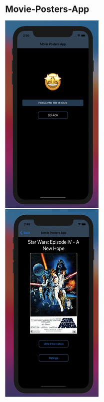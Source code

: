 # Movie-Posters-App

<img src="MoviePostersApp1.png" width="300" height="600" >

<img src="MoviePostersApp2.png" width="300" height="600" >
